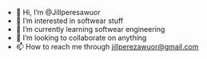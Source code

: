 - 👋 Hi, I’m @Jillperesawuor
- 👀 I’m interested in softwear stuff
- 🌱 I’m currently learning softwear engineering
- 💞️ I’m looking to collaborate on anything
- 📫 How to reach me through jillperezawuor@gmail.com

<!---
Jillperesawuor/Jillperesawuor is a ✨ special ✨ repository because its `README.md` (this file) appears on your GitHub profile.
You can click the Preview link to take a look at your changes.
--->

